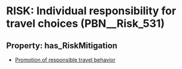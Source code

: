 # RISK: __Individual responsibility for travel choices__ (PBN__Risk_531)

## Property: has_RiskMitigation

* [Promotion of responsible travel behavior](PBN__RiskMitigation_743)

